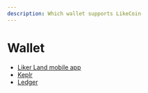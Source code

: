 ```yaml
---
description: Which wallet supports LikeCoin
---
```


# Wallet

* [Liker Land mobile app](like-pay.md)
* [Keplr](../../user-guide/liker-id/register-with-keplr.md)
* [Ledger](hardware-wallet.md)

